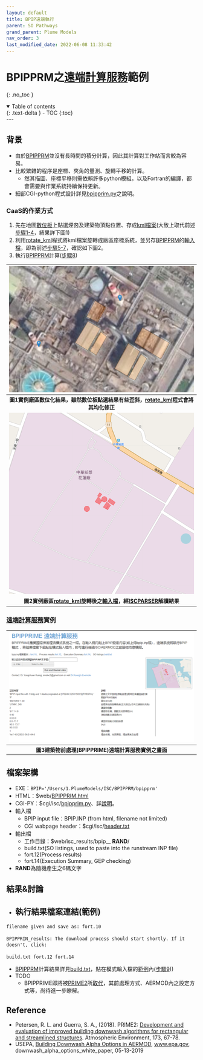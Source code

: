 ```yaml
---
layout: default
title: BPIP遠端執行
parent: SO Pathways
grand_parent: Plume Models
nav_order: 3
last_modified_date: 2022-06-08 11:33:42
---
```

# BPIPPRM之[遠端計算服務](http://114.32.164.198/BPIPPRIM.html)範例
{: .no_toc }

<details open markdown="block">
  <summary>
    Table of contents
  </summary>
  {: .text-delta }
- TOC
{:toc}
</details>
---

## 背景
- 由於[BPIPPRM]()並沒有長時間的積分計算，因此其計算對工作站而言較為容易。
- 比較繁雜的程序是座標、夾角的量測、旋轉平移的計算。
  - 然其描圖、座標平移則需依賴許多python模組，以及Fortran的編譯，都會需要與作業系統持續保持更新。
- 細部CGI-python程式設計詳見[bpipprim.py](https://sinotec2.github.io/Focus-on-Air-Quality/utilities/CGI-pythons/bpipprim/)之說明。

### CaaS的作業方式
  1. 先在地圖[數位板](https://sinotec2.github.io/Focus-on-Air-Quality/PlumeModels/SO_pathways/digitizer)上點選煙囪及建築物頂點位置、存成[kml檔案](http://114.32.164.198/isc_results/ZhongHuaPaper/paper.kml)(大致上取代前述[步驟1-4][步驟1-4]，結果詳下圖1)
  1. 利用[rotate_kml](https://sinotec2.github.io/Focus-on-Air-Quality/PlumeModels/SO_pathways/rotate_KML)程式將kml檔案旋轉成廠區座標系統，並另存[BPIPPRM]()的[輸入檔](http://114.32.164.198/isc_results/ZhongHuaPaper/fort.10)，即為前述[步驟5-7][步驟5-7]，確認如下圖2。
  1. 執行[BPIPPRM](http://114.32.164.198/BPIPPRIM.html)計算([步驟8][步驟8])


| ![BPIP3.png](https://raw.githubusercontent.com/sinotec2/Focus-on-Air-Quality/main/assets/images/BPIP3.png)|
|:--:|
| <b>圖1實例廠區數位化結果，雖然數位板點選結果有些歪斜，[rotate_kml](https://sinotec2.github.io/Focus-on-Air-Quality/PlumeModels/SO_pathways/rotate_KML)程式會將其均化修正</b>|
| ![BPIP4.png](https://raw.githubusercontent.com/sinotec2/Focus-on-Air-Quality/main/assets/images/BPIP4.png)|
| <b>圖2實例廠區[rotate_kml](https://sinotec2.github.io/Focus-on-Air-Quality/PlumeModels/SO_pathways/rotate_KML)旋轉後之[輸入檔](http://114.32.164.198/isc_results/ZhongHuaPaper/fort.10)，經[ISCPARSER](https://sinotec2.github.io/Focus-on-Air-Quality/PlumeModels/SO_pathways/iscParser)解讀結果</b>|



### [遠端計算服務](http://114.32.164.198/BPIPPRIM.html)實例

| ![BPIPPRIME.png](https://raw.githubusercontent.com/sinotec2/Focus-on-Air-Quality/main/assets/images/BPIPPRIME.PNG)|
|:--:|
| <b>圖3建築物前處理(BPIPPRIME)遠端計算服務實例之畫面</b>|


## 檔案架構
- EXE：`BPIP='/Users/1.PlumeModels/ISC/BPIPPRM/bpipprm'`
- HTML：$web/[BPIPPRIM.html](https://github.com/sinotec2/CGI_Pythons/blob/main/bpipprim/BPIPPRIM.html)
- CGI-PY：$cgi/isc/[bpipprim.py](https://github.com/sinotec2/CGI_Pythons/blob/main/bpipprim/bpipprim.py)、詳[說明](https://sinotec2.github.io/Focus-on-Air-Quality/utilities/CGI-pythons/bpipprim/)。
- 輸入檔
  - BPIP input file：BPIP.INP (from html, filename not limited)
  - CGI wabpage header：$cgi/isc/[header.txt](https://github.com/sinotec2/CGI_Pythons/blob/main/bpipprim/header.txt)
- 輸出檔
  - 工作目錄：$web/isc_results/bpip__ **RAND**/
  - build.txt(SO listings, used to paste into the runstream INP file)
  - fort.12(Process results)
  - fort.14(Execution Summary, GEP checking)
- **RAND**為隨機產生之6碼文字

## 結果&討論
- 執行結果檔案連結(範例)
  - 
```
filename given and save as: fort.10

BPIPPRIN_results: The download process should start shortly. If it doesn't, click:

build.txt fort.12 fort.14
```

- [BPIPPRM]()計算結果詳見[build.txt](http://114.32.164.198/isc_results/ZhongHuaPaper/build.txt)，貼在模式輸入檔的[範例](http://114.32.164.198/isc_results/ZhongHuaPaper/paper1pa_NOX.inp)內([步驟9][步驟9]))
- TODO
  - BPIPPRIME即將被[PRIME2][Petersen and Guerra 2018]所[取代][官方立場]，其前處理方式、AERMOD內之設定方式等，尚待進一步瞭解。

## Reference
- Petersen, R. L. and Guerra, S. A., (2018). PRIME2: [Development and evaluation of improved building downwash algorithms for rectangular and streamlined structures](https://www.sciencedirect.com/science/article/abs/pii/S0167610517306669). Atmospheric Environment, 173, 67-78.
- USEPA, [Building Downwash Alpha Options in AERMOD](https://www.epa.gov/scram/aermod-modeling-system-development-documents), www.epa.gov, downwash_alpha_options_white_paper, 05-13-2019

[Petersen and Guerra 2018]: <https://www.sciencedirect.com/science/article/abs/pii/S0167610517306669> "Petersen, R. L. and Guerra, S. A., (2018). PRIME2: Development and evaluation of improved building downwash algorithms for rectangular and streamlined structures. Atmospheric Environment, 173, 67-78."

[官方立場]: <https://sinotec2.github.io/Focus-on-Air-Quality/PaperReview/LargeSSPtSrcEIA/2Building/#建築物下洗模擬的官方立場> "Building Downwash Alpha Options in AERMOD, www.epa.gov, downwash_alpha_options_white_paper, 05-13-2019"

[步驟1-4]: <https://sinotec2.github.io/Focus-on-Air-Quality/PlumeModels/SO_pathways/BPIP/#設定步驟與內容> "步驟1找到平面配置圖。步驟2定義局部座標軸、夾角角度D。步驟3~4量測頂點座標之X,Y值。"

[步驟5-7]: <https://sinotec2.github.io/Focus-on-Air-Quality/PlumeModels/SO_pathways/BPIP/#設定步驟與內容> "步驟5量測建築物及煙囪基地高程E。步驟6量測離地高度H。步驟7按照模板輸入數據、存檔、上傳。"

[步驟8]: <https://sinotec2.github.io/Focus-on-Air-Quality/PlumeModels/SO_pathways/BPIP/#設定步驟與內容> "步驟8執行BPIP批次檔run_bpip.sh A1P.INP A1P.OUT A1P.SUM"

[步驟9]: <https://sinotec2.github.io/Focus-on-Air-Quality/PlumeModels/SO_pathways/BPIP/#設定步驟與內容> "步驟9、將OUT檔案中的SO路徑及參數，貼在ISCST或AERMOD的執行控制檔內。ISCST不接受BPIPPRM結果之BUILDLEN、XBADJ、YBADJ等參數，必要時在結果檔中去除之，重新執行BPIPPRM但將設定P改為ST(short time)，或重新執行BPIP"